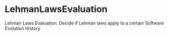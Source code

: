# LehmanLawsEvaluation
Lehman Laws Evaluation. Decide if Lehman laws apply to a certain Software Evolution History
